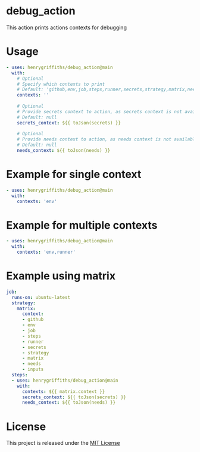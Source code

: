# debug_action
This action prints actions contexts for debugging

# Usage
```yaml
- uses: henrygriffiths/debug_action@main
  with:
    # Optional
    # Specify which contexts to print
    # Default: 'github,env,job,steps,runner,secrets,strategy,matrix,needs,inputs'
    contexts: ''
    
    # Optional
    # Provide secrets context to action, as secrets context is not available in composite workflows
    # Default: null
    secrets_context: ${{ toJson(secrets) }}
    
    # Optional
    # Provide needs context to action, as needs context is not available in composite workflows
    # Default: null
    needs_context: ${{ toJson(needs) }}
````

# Example for single context
```yaml
- uses: henrygriffiths/debug_action@main
  with:
    contexts: 'env'
```

# Example for multiple contexts
```yaml
- uses: henrygriffiths/debug_action@main
  with:
    contexts: 'env,runner'
```

# Example using matrix
```yaml
job:
  runs-on: ubuntu-latest
  strategy:
    matrix:
      context:
      - github
      - env
      - job
      - steps
      - runner
      - secrets
      - strategy
      - matrix
      - needs
      - inputs
  steps:
  - uses: henrygriffiths/debug_action@main
    with:
      contexts: ${{ matrix.context }}
      secrets_context: ${{ toJson(secrets) }}
      needs_context: ${{ toJson(needs) }}
```


# License

This project is released under the [MIT License](LICENSE)
